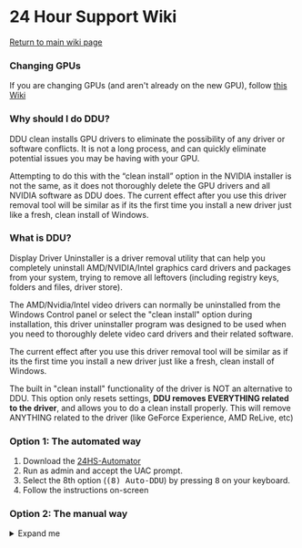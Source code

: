 # 24 Hour Support Wiki

[Return to main wiki page](https://github.com/CommandMC/24HS-Wiki/blob/main/index.md)

### Changing GPUs
If you are changing GPUs (and aren't already on the new GPU), follow [this Wiki](https://github.com/CommandMC/24HS-Wiki/blob/main/changinggpus.md)

### Why should I do DDU?
DDU clean installs GPU drivers to eliminate the possibility of any driver or software conflicts. It is not a long process, and can quickly eliminate potential issues you may be having with your GPU.

Attempting to do this with the “clean install” option in the NVIDIA installer is not the same, as it does not thoroughly delete the GPU drivers and all NVIDIA software as DDU does. The current effect after you use this driver removal tool will be similar as if its the first time you install a new driver just like a fresh, clean install of Windows. 

### What is DDU?
Display Driver Uninstaller is a driver removal utility that can help you completely uninstall AMD/NVIDIA/Intel graphics card drivers and packages from your system, trying to remove all leftovers (including registry keys, folders and files, driver store).

The AMD/Nvidia/Intel video drivers can normally be uninstalled from the Windows Control panel or select the "clean install" option during installation, this driver uninstaller program was designed to be used when you need to thoroughly delete video card drivers and their related software.

The current effect after you use this driver removal tool will be similar as if its the first time you install a new driver just like a fresh, clean install of Windows.

The built in "clean install" functionality of the driver is NOT an alternative to DDU. This option only resets settings, **DDU removes EVERYTHING related to the driver**, and allows you to do a clean install properly. This will remove ANYTHING related to the driver (like GeForce Experience, AMD ReLive, etc)

### Option 1: The automated way
1. Download the [24HS-Automator](https://github.com/CommandMC/24HS-Automator/releases/latest)
2. Run as admin and accept the UAC prompt.
3. Select the 8th option (<samp>(8) Auto-DDU</samp>) by pressing <kbd>8</kbd> on your keyboard.
4. Follow the instructions on-screen

### Option 2: The manual way
<details>
  <summary>Expand me</summary>

## Creating a local account

If you're using a Microsoft Account, you will not be able to log in once you're inside Safe Mode. To find out if you're using a Microsoft Account:
1. Press the Windows key + R to open the "Run" dialog
2. Type in `powershell -Command Get-LocalUser -Name %USERNAME% ^| Select-Object PrincipalSource`
3. You will see either "Local" or "MicrosoftAccount".

If you see "Local" here, you can [skip to the next section](https://github.com/CommandMC/24HS-Wiki/blob/main/ddu.md#prerequesites). Otherwise, follow these steps:

1. Press the Windows key + R to open the "Run" dialog
2. Type in "cmd" and press <kbd>Ctrl + Shift + Enter</kbd>
3. A new window with the title "Administrator: Command prompt" will pop up.
4. In this window, type in `net user LocalAdmin /add` to add a new account with the name "LocalAdmin"
5. Once that's finished (should only take a second), type in `net localgroup Administrators LocalAdmin /add` to make this newly created account an administrator

## Prerequesites

### 1. Make sure your Windows is up to date

This section has its own Wiki entry [here](https://github.com/CommandMC/24HS-Wiki/blob/main/systemuptodate.md)

### 2. Download the drivers for your GPU

<ul>
  <li>

[//]: # (nvidiaGPU)
[NVIDIA](https://us.download.nvidia.com/Windows/496.13/496.13-desktop-win10-win11-64bit-international-dch-whql.exe)
  </li>
  <li>

[//]: # (amdGPU)
[AMD](https://ftp.nluug.nl/pub/games/PC/guru3d/amd/2021/radeon-software-adrenalin-2020-21.10.1-win10-win11-64bit-oct5.exe)
  </li>
  <li>

[Intel](https://downloadmirror.intel.com/28425/a08/Intel-Driver-and-Support-Assistant-Installer.exe)
  </li>
</ul>

Save the driver somewhere you can remember, such as on your Desktop. **Do not** save them into any folder that says "OneDrive", you will not be able to access this folder once you're in Safe Mode!

##### Note for laptop users

If you have a laptop and have an iGPU and a dGPU, grab the driver for your dGPU (your dedicated GPU, not the one included in your CPU). If you do not have a dedicated GPU, then grab the one for your iGPU (same manufacturer as your CPU above).
For example: If your laptop has an Nvidia GPU, you grab the Nvidia  driver. If your laptop has an AMD GPU, you grab the AMD driver.
If your laptop only has a CPU but not a dedicated GPU, then you grab the driver that is the one from your manufacturer of the CPU (so if you have an Intel CPU, you grab the Intel driver, and vice versa)

### 3. Undo all overclocks/undervolts

Even if you don't think it's causing the issue (since it worked for a long time), undo it!
If you don't know what overclocking is, you can [skip to the next section](https://github.com/CommandMC/24HS-Wiki/blob/main/ddu.md#4-temporarily-disable-windows-updates)

##### Common questions

1. Q: I bought my GPU used so I don’t know if the previous owner overclocked  
  A: Overclocks don’t get applied at the GPU, but at the operating system. For example if you right now overclock your GPU, but then move the GPU over to another PC, it will not run overclocked on that other PC.
2. Q: I didn’t overclock but I see my CPU/GPU running at a higher speed?  
  A: This is called a boost clock, it’s not an overclock, it’s simply the CPU/GPU pushing itself when it can. It does not cause stability issues and won’t affect doing DDU.
3. Q: I overclocked/undervolted, how do I undo it?  
  A: This overclock is usually done through software like MSI afterburner or EVGA Precision. Both these softwares have a reset to default button, MSI Afterburner depending on the theme is either a circular refresh icon in the middle or a button saying default. In EVGA precision it's a button called default in the bottom. If you're unsure of this you can just uninstall the software.
  For the CPU or RAM, reset bios to default and/or Ryzen master if you did such overclock/undervolt/whatever, you want this running at stock. XMP is acceptable.

### 4. Temporarily disable Windows updates

To prevent issues relating to Windows updates pushing an older driver after you do DDU, you should **temporarily** disable Windows updates while doing this.

1. Open up the Settings (<kbd>Win + I</kbd>)
2. Click on "Update and Security" (last option)
3. Select the "Pause updates for 7 days" option ([Image](https://i.imgur.com/bbXdHv3.png))

### 5. Download DDU

1. Download DDU from [here](https://ftp.nluug.nl/pub/games/PC/guru3d/ddu/[Guru3D.com]-DDU.zip)
2. Extract the archive and move its contents to the same place you moved the GPU driver to
3. Double-click the "DDU v18.0.4.3.exe" file and click "Extract"

## Entering safe mode

1. Open Windows Search, search for "System Configuration"
2. Open "System Configuration"
3. Go to the "Boot" tab ([Image](https://i.imgur.com/5ywhrp5.png))
4. Tick the "Safe boot" box in the "Boot options" section ([Image](https://i.imgur.com/EpUaHjP.png))
5. Select "OK" at the bottom
6. System Configuration will ask if you want to restart. **Open these instructions on any device other than the one you're doing them on** (this can be your phone, a laptop, another PC)
7. Click "Restart"

## Inside Safe Mode

### Logging in
Once booted in, you will be presented with your normal login screen. If you created a new account earlier, login with this new account. Otherwise, login with your regular account

### Getting to your files
If you did not log in with your main user, your files will not be in their usual places. To get to them, follow these steps:
1. Open up Explorer (<kbd>Win + E</kbd>)
2. Click on "Local Disk (C:)" ([Image](https://i.imgur.com/jKSTvIS.png))
3. Go into the "Users" folder ([Image](https://i.imgur.com/QjPm5db.png))
4. Go into the folder of your primary user account
5. Your files will be there

### Uninstalling your GPU drivers
1. Navigate to the folder where you put DDU
2. Double-click "Display Driver Uninstaller.exe"
3. Dismiss the disclaimer
4. Close the "Options" window that will open by default. Do not change any settings in this window!
5. In the right panel, select "GPU" in the 1st dropdown, and your GPU manufacturer in the 2nd
6. Select "Clean and restart" on the left and be patient. Your screen may flicker during the uninstallation, this is normal. Be patient, your computer will eventually restart on its own.

### Getting out of safe mode
1. Login with either your main or backup user
2. Open Windows Search, search for "System Configuration"
3. Open "System Configuration"
4. Go to the "Boot" tab ([Image](https://i.imgur.com/5ywhrp5.png))
5. Untick the "Safe boot" box in the "Boot options" section ([Image](https://i.imgur.com/EpUaHjP.png))
6. System Configuration will ask if you want to restart. Click "Restart"

## Back to normal

### Installing GPU drivers
1. Login with your main user (if you can't login with your main user, you did not exit safe mode correctly. Follow [this part]() again)
2. Navigate to the folder where you put your GPU drivers and launch the installer
3. Follow the instructions on screen.
4. **NVIDIA only**: If you get an error saying "Other installations are running", wait for a few minutes, then restart your PC and try again.
5. If you're prompted to restart, do so. If not, still restart your PC manually.

### Enabling Windows Updates again
1. Open up the Settings (<kbd>Win + I</kbd>)
2. Click on "Update and Security" (last option)
3. Click the "Resume updates" button ([Image](https://i.imgur.com/ovLZtxd.png))

## You're done!
Well, almost.

Because you clean-installed your drivers, your monitor settings have very likely been returned to their defaults. Please check these settings (like Resolution or Refresh Rate) and set them to your desired values
</details>
